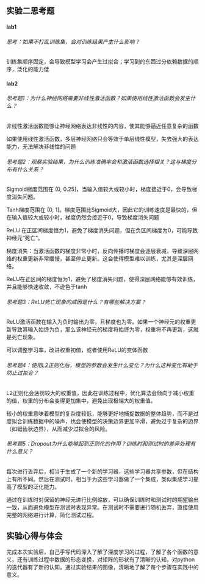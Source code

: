 ## 实验二思考题

#### lab1

###### 思考：如果不打乱训练集，会对训练结果产生什么影响？

训练集顺序固定，会导致模型学习会产生过拟合；学习到的东西过分依赖数据的顺序，泛化的能力低

#### lab2

###### 思考题1：为什么神经网络需要非线性激活函数？如果使用线性激活函数会发生什么？

非线性激活函数能够让神经网络表达非线性的内容，使其能够逼近任意复杂的函数

如果使用线性激活函数，多层神经网络只会等效于单层线性模型，失去强大的表达能力，无法解决非线性的问题

###### 思考题2：观察实验结果，为什么训练准确率会和激活函数选择相关？这与梯度分布有什么关系？

Sigmoid梯度范围在 (0, 0.25]，当输入值较大或较小时，梯度接近于0，会导致梯度消失问题。

Tanh梯度范围在 (0, 1]。梯度范围比Sigmoid大，因此它的训练速度是最快的，但在输入值较大或较小时，梯度仍然会接近于0，导致梯度消失问题

ReLU 在正区间梯度恒为1，避免了梯度消失问题，但在负区间梯度为0，可能导致神经元“死亡”。

梯度消失：当激活函数的梯度非常小时，反向传播时梯度会逐层衰减，导致深层网络的权重更新非常缓慢，甚至停止更新。这会使得模型难以训练，尤其是深层网络。

ReLU在正区间的梯度恒为1，避免了梯度消失问题，使得深层网络能够有效训练，并且能够快速收敛，不逊色于tanh



###### 思考题3：ReLU死亡现象的成因是什么？有哪些解决方案？

ReLU激活函数在输入为负时输出为零，且梯度也为零。如果一个神经元的权重更新导致其输入始终为负，那么该神经元的梯度将始终为零，权重将不再更新，这就是死亡现象。

可以调整学习率，改进权重初值，或者使用ReLU的变体函数

###### 思考题4：使用L2正则化后，模型的参数会发生什么变化？为什么这种变化有助于防止过拟合？

L2正则化会惩罚较大的权重值，因此在训练过程中，优化算法会倾向于减小权重的值，权重的分布会变得更加集中，避免出现极端大的权重值。

较小的权重意味着模型的复杂度较低，能够更好地捕捉数据的整体趋势，而不是过度拟合训练数据中的噪声，也会使模型的决策边界更加平滑，避免过于复杂的边界（如锯齿状边界），从而减少过拟合的风险。

###### 思考题5：Dropout为什么能够起到正则化的作用？训练时和测试时的差异处理有什么意义？

每次进行丢弃后，相当于生成了一个新的学习器，这些学习器共享参数，但在结构上有所不同。然后在测试时，相当于为这些学习器做了一个集成，类似集成学习提高了模型的泛化能力。

通过在训练时对保留的神经元进行比例缩放，可以确保训练时和测试时的期望输出一致，从而避免模型在测试时表现异常。在测试时不需要进行随机丢弃，直接使用完整的网络进行计算，简化测试过程。

## 实验心得与体会

完成本次实验后，自己手写代码深入了解了深度学习的过程，了解了各个函数的意义，还有训练过程中数据的形态变换，对矩阵的形状有了清晰的认知，对python的迭代器有了新的认知。通过实验结果的图像，清晰地了解了每个步骤在实践中的意义。
